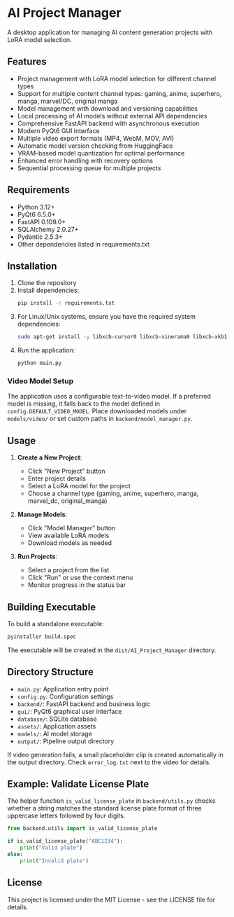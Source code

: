 # AI Project Manager

A desktop application for managing AI content generation projects with LoRA model selection.

## Features

- Project management with LoRA model selection for different channel types
- Support for multiple content channel types: gaming, anime, superhero, manga, marvel/DC, original manga
- Model management with download and versioning capabilities
- Local processing of AI models without external API dependencies
- Comprehensive FastAPI backend with asynchronous execution
- Modern PyQt6 GUI interface
- Multiple video export formats (MP4, WebM, MOV, AVI)
- Automatic model version checking from HuggingFace
- VRAM-based model quantization for optimal performance
- Enhanced error handling with recovery options
- Sequential processing queue for multiple projects

## Requirements

- Python 3.12+
- PyQt6 6.5.0+
- FastAPI 0.109.0+
- SQLAlchemy 2.0.27+
- Pydantic 2.5.3+
- Other dependencies listed in requirements.txt

## Installation

1. Clone the repository
2. Install dependencies: 
   ```bash
   pip install -r requirements.txt
   ```
3. For Linux/Unix systems, ensure you have the required system dependencies:
   ```bash
   sudo apt-get install -y libxcb-cursor0 libxcb-xinerama0 libxcb-xkb1 libxcb-shape0 libxcb-icccm4 libxcb-keysyms1 libxcb-image0 libxcb-render-util0 libxcb-randr0 libxcb-sync1 libxcb-xfixes0 libxkbcommon-x11-0
   ```
4. Run the application:
   ```bash
   python main.py
   ```

### Video Model Setup

The application uses a configurable text-to-video model. If a preferred model is
missing, it falls back to the model defined in `config.DEFAULT_VIDEO_MODEL`.
Place downloaded models under `models/video/` or set custom paths in
`backend/model_manager.py`.

## Usage

1. **Create a New Project**:
   - Click "New Project" button
   - Enter project details
   - Select a LoRA model for the project
   - Choose a channel type (gaming, anime, superhero, manga, marvel_dc, original_manga)

2. **Manage Models**:
   - Click "Model Manager" button
   - View available LoRA models
   - Download models as needed

3. **Run Projects**:
   - Select a project from the list
   - Click "Run" or use the context menu
   - Monitor progress in the status bar

## Building Executable

To build a standalone executable:

```bash
pyinstaller build.spec
```

The executable will be created in the `dist/AI_Project_Manager` directory.

## Directory Structure

- `main.py`: Application entry point
- `config.py`: Configuration settings
- `backend/`: FastAPI backend and business logic
- `gui/`: PyQt6 graphical user interface
- `database/`: SQLite database
- `assets/`: Application assets
- `models/`: AI model storage
- `output/`: Pipeline output directory

If video generation fails, a small placeholder clip is created automatically in
the output directory. Check `error_log.txt` next to the video for details.

## Example: Validate License Plate

The helper function `is_valid_license_plate` in `backend/utils.py` checks
whether a string matches the standard license plate format of three uppercase
letters followed by four digits.

```python
from backend.utils import is_valid_license_plate

if is_valid_license_plate("ABC1234"):
    print("Valid plate")
else:
    print("Invalid plate")
```

## License

This project is licensed under the MIT License - see the LICENSE file for details.
